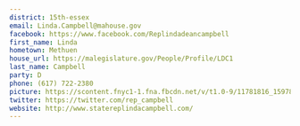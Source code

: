 ```yaml
---
district: 15th-essex
email: Linda.Campbell@mahouse.gov
facebook: https://www.facebook.com/Replindadeancampbell
first_name: Linda
hometown: Methuen
house_url: https://malegislature.gov/People/Profile/LDC1
last_name: Campbell
party: D
phone: (617) 722-2380
picture: https://scontent.fnyc1-1.fna.fbcdn.net/v/t1.0-9/11781816_1597817987145341_669329460613225817_n.jpg?_nc_cat=109&_nc_ht=scontent.fnyc1-1.fna&oh=ddd180d6d93598d1f4bfa8d31469bac2&oe=5C99533B
twitter: https://twitter.com/rep_campbell
website: http://www.statereplindacampbell.com/
---
```


